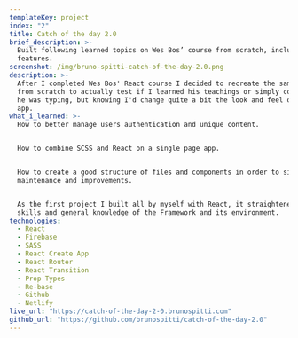 ```yaml
---
templateKey: project
index: "2"
title: Catch of the day 2.0
brief_description: >-
  Built following learned topics on Wes Bos’ course from scratch, included more
  features.
screenshot: /img/bruno-spitti-catch-of-the-day-2.0.png
description: >-
  After I completed Wes Bos' React course I decided to recreate the same web app
  from scratch to actually test if I learned his teachings or simply copied what
  he was typing, but knowing I'd change quite a bit the look and feel of the
  app.
what_i_learned: >-
  How to better manage users authentication and unique content.


  How to combine SCSS and React on a single page app.


  How to create a good structure of files and components in order to simplify
  maintenance and improvements.


  As the first project I built all by myself with React, it straightened my
  skills and general knowledge of the Framework and its environment.
technologies:
  - React
  - Firebase
  - SASS
  - React Create App
  - React Router
  - React Transition
  - Prop Types
  - Re-base
  - Github
  - Netlify
live_url: "https://catch-of-the-day-2-0.brunospitti.com"
github_url: "https://github.com/brunospitti/catch-of-the-day-2.0"
---
```

